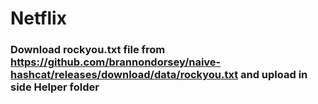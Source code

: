 # Netflix

### Download rockyou.txt file from https://github.com/brannondorsey/naive-hashcat/releases/download/data/rockyou.txt and upload in side Helper folder
